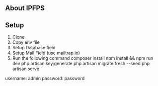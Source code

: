 

## About IPFPS


## Setup

1) Clone
2) Copy env file
3) Setup Database field
4) Setup Mail Field (use mailtrap.io)
5) Run the following command
composer install
npm install && npm run dev
php artisan key:generate
php artisan migrate:fresh --seed
php artisan serve

username: admin
password: password
